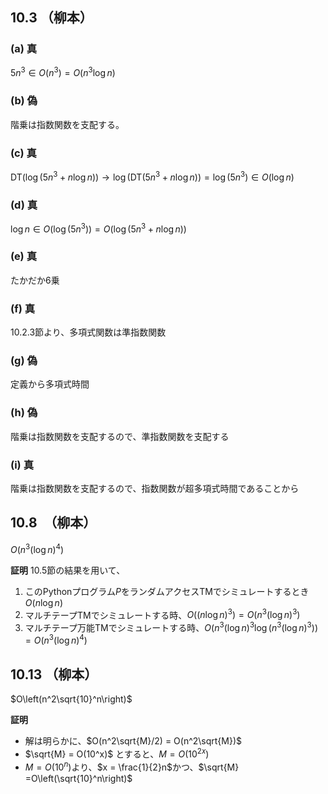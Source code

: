 ## 10.3 （柳本）
### (a) 真
$5n^3 \in O(n^3) = O(n^3\log n)$
### (b) 偽
階乗は指数関数を支配する。
### (c) 真
$\text{DT}(\log(5n^3 + n \log n)) \rightarrow \log(\text{DT}(5n^3 + n \log n)) = \log(5n^3) \in O(\log n)$
### (d) 真
$\log n \in O(\log(5 n^3)) = O(\log(5n^3 + n\log n))$
### (e) 真
たかだか6乗
### (f) 真
10.2.3節より、多項式関数は準指数関数
### (g) 偽
定義から多項式時間
### (h) 偽
階乗は指数関数を支配するので、準指数関数を支配する
### (i) 真
階乗は指数関数を支配するので、指数関数が超多項式時間であることから

## 10.8　（柳本）
$O(n^3(\log n)^4)$

**証明**
10.5節の結果を用いて、
1. このPythonプログラム$P$をランダムアクセスTMでシミュレートするとき$O(n\log n)$
2. マルチテープTMでシミュレートする時、$O((n\log n)^3) = O(n^3(\log n)^3)$
3. マルチテープ万能TMでシミュレートする時、$O(n^3(\log n)^3 \log(n^3 (\log n)^3)) = O(n^3(\log n)^4)$


## 10.13 （柳本）
$O\left(n^2\sqrt{10}^n\right)$

**証明**
- 解は明らかに、$O(n^2\sqrt{M}/2) = O(n^2\sqrt{M})$
- $\sqrt{M} = O(10^x)$ とすると、$M = O(10^{2x})$
- $M = O(10^n)$より、$x = \frac{1}{2}n$かつ、$\sqrt{M} =O\left(\sqrt{10}^n\right)$

